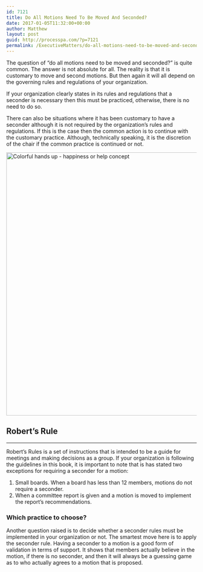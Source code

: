 ```yaml
---
id: 7121
title: Do All Motions Need To Be Moved And Seconded?
date: 2017-01-05T11:32:00+00:00
author: Matthew
layout: post
guid: http://processpa.com/?p=7121
permalink: /ExecutiveMatters/do-all-motions-need-to-be-moved-and-seconded/
---
```

The question of “do all motions need to be moved and seconded?” is quite common. The answer is not absolute for all. The reality is that it is customary to move and second motions. But then again it will all depend on the governing rules and regulations of your organization. 

If your organization clearly states in its rules and regulations that a seconder is necessary then this must be practiced, otherwise, there is no need to do so. 

There can also be situations where it has been customary to have a seconder although it is not required by the organization’s rules and regulations. If this is the case then the common action is to continue with the customary practice. Although, technically speaking, it is the discretion of the chair if the common practice is continued or not. 

 <img title="Colorful hands up - happiness or help concept" style="border-top: 0px; border-right: 0px; background-image: none; border-bottom: 0px; padding-top: 0px; padding-left: 0px; border-left: 0px; display: inline; padding-right: 0px" border="0" alt="Colorful hands up - happiness or help concept" src="http://processpa.com/wp-content/uploads/2017/01/colorful-hands-up.jpg" width="1024" height="697" />

## Robert’s Rule

**** 

Robert’s Rules is a set of instructions that is intended to be a guide for meetings and making decisions as a group. If your organization is following the guidelines in this book, it is important to note that is has stated two exceptions for requiring a seconder for a motion: 

  1. Small boards. When a board has less than 12 members, motions do not require a seconder.
  2. When a committee report is given and a motion is moved to implement the report’s recommendations.

### Which practice to choose?

Another question raised is to decide whether a seconder rules must be implemented in your organization or not. The smartest move here is to apply the seconder rule. Having a seconder to a motion is a good form of validation in terms of support. It shows that members actually believe in the motion, if there is no seconder, and then it will always be a guessing game as to who actually agrees to a motion that is proposed.
